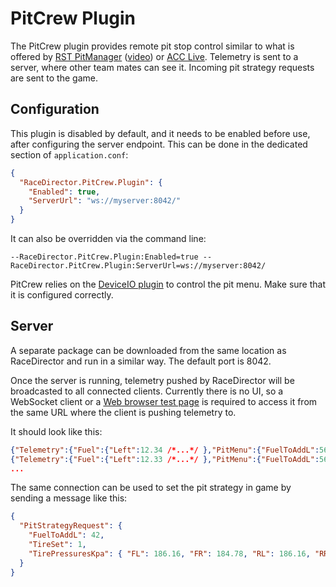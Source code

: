 ﻿# PitCrew Plugin

The PitCrew plugin provides remote pit stop control similar to what is offered by
[RST PitManager](https://racingsimtools.com/add-ons) ([video](https://youtu.be/HaRj2sznYLA))
or [ACC Live](https://accdrive.com/). Telemetry is sent to a server, where other team mates
can see it. Incoming pit strategy requests are sent to the game.

## Configuration

This plugin is disabled by default, and it needs to be enabled before use, after configuring
the server endpoint. This can be done in the dedicated section of `application.conf`:

```json
{
  "RaceDirector.PitCrew.Plugin": {
    "Enabled": true,
    "ServerUrl": "ws://myserver:8042/"
  }
}
```

It can also be overridden via the command line:

```
--RaceDirector.PitCrew.Plugin:Enabled=true --RaceDirector.PitCrew.Plugin:ServerUrl=ws://myserver:8042/
```

PitCrew relies on the [DeviceIO plugin](DeviceIO.md) to control the pit menu. Make sure that it
is configured correctly.

## Server

A separate package can be downloaded from the same location as RaceDirector and run in a similar
way. The default port is 8042.

Once the server is running, telemetry pushed by RaceDirector will be broadcasted to all
connected clients. Currently there is no UI, so a WebSocket client or a
[Web browser test page](http://livepersoninc.github.io/ws-test-page/) is required to access it
from the same URL where the client is pushing telemetry to.

It should look like this:
```json lines
{"Telemetry":{"Fuel":{"Left":12.34 /*...*/ },"PitMenu":{"FuelToAddL":56  /*...*/}}}
{"Telemetry":{"Fuel":{"Left":12.33 /*...*/ },"PitMenu":{"FuelToAddL":56  /*...*/}}}
...
```

The same connection can be used to set the pit strategy in game by sending a message like this:
```json
{
  "PitStrategyRequest": {
    "FuelToAddL": 42,
    "TireSet": 1,
    "TirePressuresKpa": { "FL": 186.16, "FR": 184.78, "RL": 186.16, "RR": 187.54}
  }
}
```
